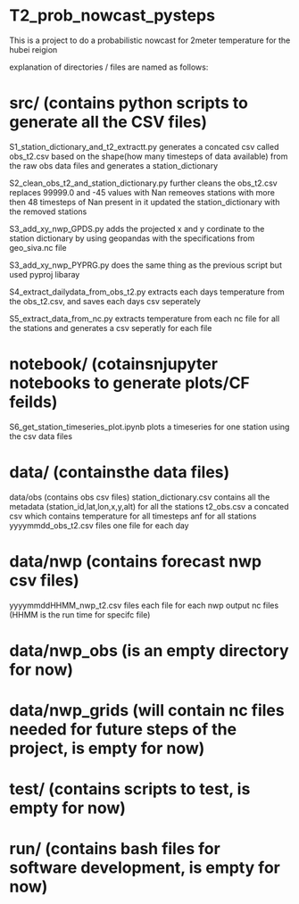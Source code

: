 # T2_prob_nowcast_pysteps

This is a project to do a probabilistic nowcast for 2meter temperature for the hubei reigion

explanation of directories / files are named as follows:

# src/ (contains python scripts to generate all the CSV files)

S1_station_dictionary_and_t2_extractt.py
  generates a concated csv called obs_t2.csv based on the shape(how many timesteps of data available) from the raw obs data files and generates a station_dictionary
  
S2_clean_obs_t2_and_station_dictionary.py
  further cleans the obs_t2.csv
  replaces 99999.0 and -45 values with Nan
  remeoves stations with more then 48 timesteps of Nan present in it
  updated the station_dictionary with the removed stations
  
S3_add_xy_nwp_GPDS.py
  adds the projected x and y cordinate to the station dictionary by using geopandas with the specifications from geo_siva.nc file
  
S3_add_xy_nwp_PYPRG.py
  does the same thing as the previous script but used pyproj libaray
  
S4_extract_dailydata_from_obs_t2.py
  extracts each days temperature from the obs_t2.csv, and saves each days csv seperately

S5_extract_data_from_nc.py
  extracts temperature from each nc file for all the stations and generates a csv seperatly for each file


# notebook/ (cotainsnjupyter notebooks to generate plots/CF feilds)

S6_get_station_timeseries_plot.ipynb
  plots a timeseries for one station using the csv data files

# data/ (containsthe data files)
data/obs (contains obs csv files)
station_dictionary.csv
  contains all the metadata (station_id,lat,lon,x,y,alt) for all the stations
t2_obs.csv
  a concated csv which contains temperature for all timesteps anf for all stations
yyyymmdd_obs_t2.csv files
  one file for each day 

# data/nwp (contains forecast nwp csv files)
yyyymmddHHMM_nwp_t2.csv files
  each file for each nwp output nc files (HHMM is the run time for specifc file)

# data/nwp_obs (is an empty directory for now)

# data/nwp_grids (will contain nc files needed for future steps of the project, is empty for now)

# test/ (contains scripts to test, is empty for now)

# run/ (contains bash files for software development, is empty for now)






